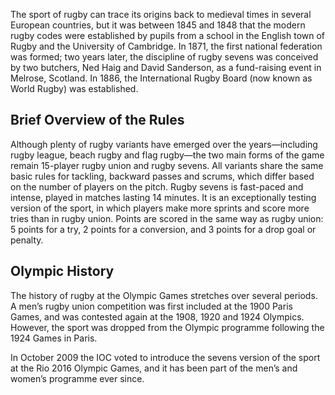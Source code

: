 The sport of rugby can trace its origins back to medieval times in several European countries, but it was between 1845 and 1848 that the modern rugby codes were established by pupils from a school in the English town of Rugby and the University of Cambridge. In 1871, the first national federation was formed; two years later, the discipline of rugby sevens was conceived by two butchers, Ned Haig and David Sanderson, as a fund-raising event in Melrose, Scotland. In 1886, the International Rugby Board (now known as World Rugby) was established.

## Brief Overview of the Rules

Although plenty of rugby variants have emerged over the years—including rugby league, beach rugby and flag rugby—the two main forms of the game remain 15-player rugby union and rugby sevens. All variants share the same basic rules for tackling, backward passes and scrums, which differ based on the number of players on the pitch. Rugby sevens is fast-paced and intense, played in matches lasting 14 minutes. It is an exceptionally testing version of the sport, in which players make more sprints and score more tries than in rugby union. Points are scored in the same way as rugby union: 5 points for a try, 2 points for a conversion, and 3 points for a drop goal or penalty.

## Olympic History

The history of rugby at the Olympic Games stretches over several periods. A men’s rugby union competition was first included at the 1900 Paris Games, and was contested again at the 1908, 1920 and 1924 Olympics. However, the sport was dropped from the Olympic programme following the 1924 Games in Paris.

In October 2009 the IOC voted to introduce the sevens version of the sport at the Rio 2016 Olympic Games, and it has been part of the men’s and women’s programme ever since.

